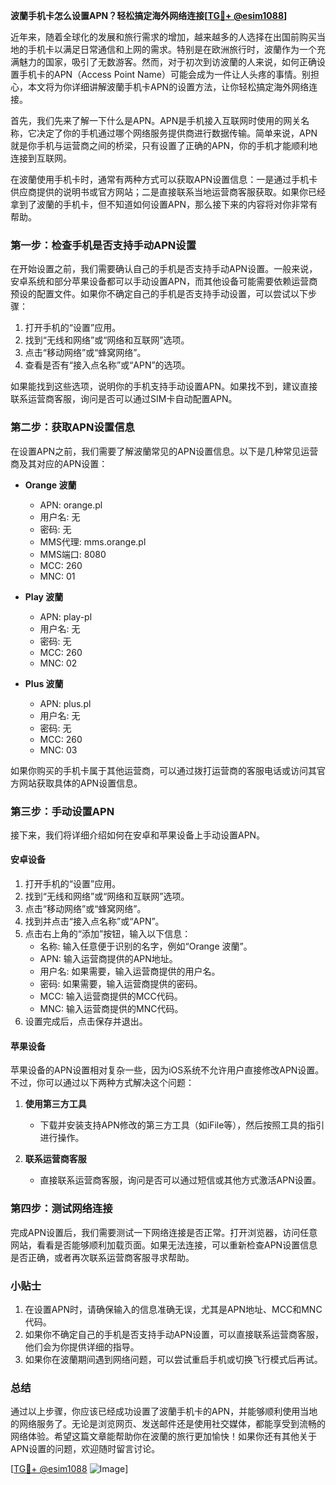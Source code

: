 **波蘭手机卡怎么设置APN？轻松搞定海外网络连接[[TG💪+ @esim1088](https://t.me/s/esim1088)]**

近年来，随着全球化的发展和旅行需求的增加，越来越多的人选择在出国前购买当地的手机卡以满足日常通信和上网的需求。特别是在欧洲旅行时，波蘭作为一个充满魅力的国家，吸引了无数游客。然而，对于初次到访波蘭的人来说，如何正确设置手机卡的APN（Access Point Name）可能会成为一件让人头疼的事情。别担心，本文将为你详细讲解波蘭手机卡APN的设置方法，让你轻松搞定海外网络连接。

首先，我们先来了解一下什么是APN。APN是手机接入互联网时使用的网关名称，它决定了你的手机通过哪个网络服务提供商进行数据传输。简单来说，APN就是你手机与运营商之间的桥梁，只有设置了正确的APN，你的手机才能顺利地连接到互联网。

在波蘭使用手机卡时，通常有两种方式可以获取APN设置信息：一是通过手机卡供应商提供的说明书或官方网站；二是直接联系当地运营商客服获取。如果你已经拿到了波蘭的手机卡，但不知道如何设置APN，那么接下来的内容将对你非常有帮助。

### 第一步：检查手机是否支持手动APN设置

在开始设置之前，我们需要确认自己的手机是否支持手动APN设置。一般来说，安卓系统和部分苹果设备都可以手动设置APN，而其他设备可能需要依赖运营商预设的配置文件。如果你不确定自己的手机是否支持手动设置，可以尝试以下步骤：

1. 打开手机的“设置”应用。
2. 找到“无线和网络”或“网络和互联网”选项。
3. 点击“移动网络”或“蜂窝网络”。
4. 查看是否有“接入点名称”或“APN”的选项。

如果能找到这些选项，说明你的手机支持手动设置APN。如果找不到，建议直接联系运营商客服，询问是否可以通过SIM卡自动配置APN。

### 第二步：获取APN设置信息

在设置APN之前，我们需要了解波蘭常见的APN设置信息。以下是几种常见运营商及其对应的APN设置：

- **Orange 波蘭**
  - APN: orange.pl
  - 用户名: 无
  - 密码: 无
  - MMS代理: mms.orange.pl
  - MMS端口: 8080
  - MCC: 260
  - MNC: 01

- **Play 波蘭**
  - APN: play-pl
  - 用户名: 无
  - 密码: 无
  - MCC: 260
  - MNC: 02

- **Plus 波蘭**
  - APN: plus.pl
  - 用户名: 无
  - 密码: 无
  - MCC: 260
  - MNC: 03

如果你购买的手机卡属于其他运营商，可以通过拨打运营商的客服电话或访问其官方网站获取具体的APN设置信息。

### 第三步：手动设置APN

接下来，我们将详细介绍如何在安卓和苹果设备上手动设置APN。

#### 安卓设备

1. 打开手机的“设置”应用。
2. 找到“无线和网络”或“网络和互联网”选项。
3. 点击“移动网络”或“蜂窝网络”。
4. 找到并点击“接入点名称”或“APN”。
5. 点击右上角的“添加”按钮，输入以下信息：
   - 名称: 输入任意便于识别的名字，例如“Orange 波蘭”。
   - APN: 输入运营商提供的APN地址。
   - 用户名: 如果需要，输入运营商提供的用户名。
   - 密码: 如果需要，输入运营商提供的密码。
   - MCC: 输入运营商提供的MCC代码。
   - MNC: 输入运营商提供的MNC代码。
6. 设置完成后，点击保存并退出。

#### 苹果设备

苹果设备的APN设置相对复杂一些，因为iOS系统不允许用户直接修改APN设置。不过，你可以通过以下两种方式解决这个问题：

1. **使用第三方工具**
   - 下载并安装支持APN修改的第三方工具（如iFile等），然后按照工具的指引进行操作。
   
2. **联系运营商客服**
   - 直接联系运营商客服，询问是否可以通过短信或其他方式激活APN设置。

### 第四步：测试网络连接

完成APN设置后，我们需要测试一下网络连接是否正常。打开浏览器，访问任意网站，看看是否能够顺利加载页面。如果无法连接，可以重新检查APN设置信息是否正确，或者再次联系运营商客服寻求帮助。

### 小贴士

1. 在设置APN时，请确保输入的信息准确无误，尤其是APN地址、MCC和MNC代码。
2. 如果你不确定自己的手机是否支持手动APN设置，可以直接联系运营商客服，他们会为你提供详细的指导。
3. 如果你在波蘭期间遇到网络问题，可以尝试重启手机或切换飞行模式后再试。

### 总结

通过以上步骤，你应该已经成功设置了波蘭手机卡的APN，并能够顺利使用当地的网络服务了。无论是浏览网页、发送邮件还是使用社交媒体，都能享受到流畅的网络体验。希望这篇文章能帮助你在波蘭的旅行更加愉快！如果你还有其他关于APN设置的问题，欢迎随时留言讨论。

[[TG💪+ @esim1088](https://t.me/s/esim1088) ![Image](https://i.postimg.cc/4NQfJmqS/Snipaste-2025-05-13-00-14-12.png)]